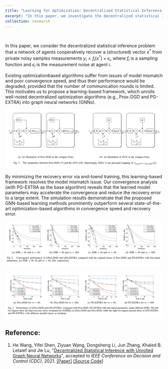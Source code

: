 ```yaml
---
title: "Learning for Optimization: Decentralized Statistical Inference with Unrolled Graph Neural Networks"
excerpt: "In this paper, we investigate the decentralized statistical inference problem and propose a learning-based framework, which unrolls well-noted decentralized optimization algorithms into graph neural networks (GNNs). This method addresses the issues of model mismatch and improve convergence speed to a large extent. "
collection: research
---
```


<p>&nbsp;</p>

In this paper, we consider the decentralized statistical inference problem that a network of agents cooperatively recover a (structured) vector $x^*$ from private noisy samples measurements $y_i = f_i(x^*) + \epsilon_i$, where $f_i$ is a sampling function and $\epsilon_i$ is the measurement noise at agent $i$.



Existing optimizationbased algorithms suffer from issues of model mismatch and poor convergence speed, and thus their performance would be degraded, provided that the number of communication rounds is limited. This motivates us to propose a learning-based framework, which unrolls well-noted decentralized optimization algorithms (e.g., Prox-DGD and PG-EXTRA) into graph neural networks (GNNs). 



<p align="center">
  <img src='/images/research/GNN/model.png'>
</p>



By minimizing the recovery error via end-toend training, this learning-based framework resolves the model mismatch issue. Our convergence analysis (with PG-EXTRA as the base algorithm) reveals that the learned model parameters may accelerate the convergence and reduce the recovery error to a large extent. The simulation results demonstrate that the proposed GNN-based learning methods prominently outperform several state-of-the-art optimization-based algorithms in convergence speed and recovery error.



<p align="center">
  <img src='/images/research/GNN/result1.png'>
</p>



<p align="center">
  <img src='/images/research/GNN/result2.png'>
</p>




## Reference:

1. He Wang, Yifei Shen, Ziyuan Wang, Dongsheng Li, Jun Zhang, Khaled B. Letaief and Jie Lu, "[Decentralized Statistical Inference with Unrolled Graph Neural Networks](https://arxiv.org/abs/2104.01555)", accepted to *IEEE Conference on Decision and Control (CDC)*, 2021. [[Paper]](https://arxiv.org/pdf/2104.01555.pdf) [[Source Code]](https://github.com/IrisWangHe/Learning-based-DOP-Framework)

